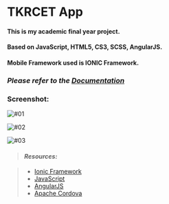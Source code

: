 # TKRCET App

#### This is my academic final year project.
#### Based on JavaScript, HTML5, CS3, SCSS, AngularJS.
#### Mobile Framework used is IONIC Framework.

### _Please refer to the [Documentation](https://github.com/manojpannala/my-academic-project/blob/master/docs/documentation.pdf)_

### Screenshot:
![#01](https://ly8emg-dm2305.files.1drv.com/y4mtIp4iO_9D8Smg-xjZCHSk494tkqNz6v2kwKZ2ktIYXSA2VFebVUYPOQc52b0vdErRi5YQR_D-ABQVN1FAymG3cpBxsdDa95Ny7JnL4Q_oOLJGj3IRIabYSs-zrB9Ugjr39TH0ljwh3SBgLsjEp7yoUoupGFArFhLaYOZWPsIdflQWvA4Zc9sONp59emTQU54zRWPdiW6QJejpO55k6NKgw?width=604&height=543&cropmode=none)

![#02](https://ly8dmg-dm2305.files.1drv.com/y4mtE4eCiiyr0ya63EFDZh3BoB-sxgdorT8rdgbZSRlqkmXc_4esxWF8gt5wzMAGSD0h6TJdg4bzBPSM4bBpjjXjq_wNRzUG96Sfy6Bcf4EIZNEScRYBVDraWY8D6AK2um6F4tSU-grzTY5JFjiEWO6Ori9Sfeymzkhu4_oVYMl6zKgcULc0livHe41-a4eY4dec_AcSL203pG_QE-CRNgUWw?width=607&height=544&cropmode=none)

![#03](https://ly8gmg-dm2305.files.1drv.com/y4mfYMFRGJZPjbRs3lPZUnhYTqpPr9T1kDDcqrukqpRoRTaFlceUmfwFQRy1lwc6fcLUTW6T1baXf2rMjImZGkHSXA3u47sO7fP7anu5a0NvpwjUV3w55GiJZ4IJJBla3vRrDTIs1hP5gKwwytyZOfNokGXo9_yL_xI44lN6s9cfuJ9XES4Xs1uReg2v3B0ZQdVio_4BI4ANXK-WJgk5wSYpg?width=603&height=540&cropmode=none)

> #### _Resources:_

> - [Ionic Framework](http://ionicframework.com/)
> - [JavaScript](https://www.javascript.com/)
> - [AngularJS](https://angular.io/)
> - [Apache Cordova](https://cordova.apache.org/)
